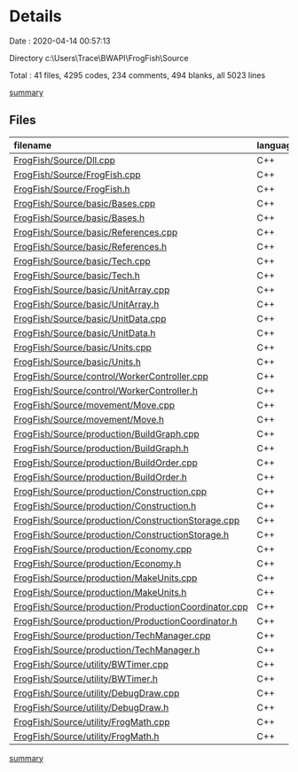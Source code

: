 # Details

Date : 2020-04-14 00:57:13

Directory c:\Users\Trace\BWAPI\FrogFish\Source

Total : 41 files,  4295 codes, 234 comments, 494 blanks, all 5023 lines

[summary](results.md)

## Files
| filename | language | code | comment | blank | total |
| :--- | :--- | ---: | ---: | ---: | ---: |
| [FrogFish/Source/Dll.cpp](/FrogFish/Source/Dll.cpp) | C++ | 16 | 0 | 4 | 20 |
| [FrogFish/Source/FrogFish.cpp](/FrogFish/Source/FrogFish.cpp) | C++ | 111 | 33 | 25 | 169 |
| [FrogFish/Source/FrogFish.h](/FrogFish/Source/FrogFish.h) | C++ | 57 | 2 | 11 | 70 |
| [FrogFish/Source/basic/Bases.cpp](/FrogFish/Source/basic/Bases.cpp) | C++ | 443 | 2 | 44 | 489 |
| [FrogFish/Source/basic/Bases.h](/FrogFish/Source/basic/Bases.h) | C++ | 27 | 0 | 3 | 30 |
| [FrogFish/Source/basic/References.cpp](/FrogFish/Source/basic/References.cpp) | C++ | 156 | 0 | 11 | 167 |
| [FrogFish/Source/basic/References.h](/FrogFish/Source/basic/References.h) | C++ | 39 | 0 | 6 | 45 |
| [FrogFish/Source/basic/Tech.cpp](/FrogFish/Source/basic/Tech.cpp) | C++ | 75 | 1 | 8 | 84 |
| [FrogFish/Source/basic/Tech.h](/FrogFish/Source/basic/Tech.h) | C++ | 10 | 1 | 3 | 14 |
| [FrogFish/Source/basic/UnitArray.cpp](/FrogFish/Source/basic/UnitArray.cpp) | C++ | 69 | 3 | 15 | 87 |
| [FrogFish/Source/basic/UnitArray.h](/FrogFish/Source/basic/UnitArray.h) | C++ | 25 | 2 | 9 | 36 |
| [FrogFish/Source/basic/UnitData.cpp](/FrogFish/Source/basic/UnitData.cpp) | C++ | 58 | 0 | 4 | 62 |
| [FrogFish/Source/basic/UnitData.h](/FrogFish/Source/basic/UnitData.h) | C++ | 41 | 3 | 5 | 49 |
| [FrogFish/Source/basic/Units.cpp](/FrogFish/Source/basic/Units.cpp) | C++ | 217 | 4 | 34 | 255 |
| [FrogFish/Source/basic/Units.h](/FrogFish/Source/basic/Units.h) | C++ | 26 | 0 | 4 | 30 |
| [FrogFish/Source/control/WorkerController.cpp](/FrogFish/Source/control/WorkerController.cpp) | C++ | 70 | 4 | 5 | 79 |
| [FrogFish/Source/control/WorkerController.h](/FrogFish/Source/control/WorkerController.h) | C++ | 11 | 0 | 3 | 14 |
| [FrogFish/Source/movement/Move.cpp](/FrogFish/Source/movement/Move.cpp) | C++ | 275 | 0 | 16 | 291 |
| [FrogFish/Source/movement/Move.h](/FrogFish/Source/movement/Move.h) | C++ | 63 | 0 | 13 | 76 |
| [FrogFish/Source/production/BuildGraph.cpp](/FrogFish/Source/production/BuildGraph.cpp) | C++ | 455 | 43 | 34 | 532 |
| [FrogFish/Source/production/BuildGraph.h](/FrogFish/Source/production/BuildGraph.h) | C++ | 53 | 0 | 7 | 60 |
| [FrogFish/Source/production/BuildOrder.cpp](/FrogFish/Source/production/BuildOrder.cpp) | C++ | 366 | 2 | 34 | 402 |
| [FrogFish/Source/production/BuildOrder.h](/FrogFish/Source/production/BuildOrder.h) | C++ | 97 | 2 | 20 | 119 |
| [FrogFish/Source/production/Construction.cpp](/FrogFish/Source/production/Construction.cpp) | C++ | 120 | 26 | 11 | 157 |
| [FrogFish/Source/production/Construction.h](/FrogFish/Source/production/Construction.h) | C++ | 9 | 0 | 5 | 14 |
| [FrogFish/Source/production/ConstructionStorage.cpp](/FrogFish/Source/production/ConstructionStorage.cpp) | C++ | 208 | 2 | 16 | 226 |
| [FrogFish/Source/production/ConstructionStorage.h](/FrogFish/Source/production/ConstructionStorage.h) | C++ | 60 | 4 | 12 | 76 |
| [FrogFish/Source/production/Economy.cpp](/FrogFish/Source/production/Economy.cpp) | C++ | 380 | 14 | 46 | 440 |
| [FrogFish/Source/production/Economy.h](/FrogFish/Source/production/Economy.h) | C++ | 31 | 0 | 2 | 33 |
| [FrogFish/Source/production/MakeUnits.cpp](/FrogFish/Source/production/MakeUnits.cpp) | C++ | 88 | 2 | 5 | 95 |
| [FrogFish/Source/production/MakeUnits.h](/FrogFish/Source/production/MakeUnits.h) | C++ | 8 | 0 | 2 | 10 |
| [FrogFish/Source/production/ProductionCoordinator.cpp](/FrogFish/Source/production/ProductionCoordinator.cpp) | C++ | 63 | 0 | 8 | 71 |
| [FrogFish/Source/production/ProductionCoordinator.h](/FrogFish/Source/production/ProductionCoordinator.h) | C++ | 38 | 4 | 15 | 57 |
| [FrogFish/Source/production/TechManager.cpp](/FrogFish/Source/production/TechManager.cpp) | C++ | 90 | 1 | 2 | 93 |
| [FrogFish/Source/production/TechManager.h](/FrogFish/Source/production/TechManager.h) | C++ | 19 | 0 | 8 | 27 |
| [FrogFish/Source/utility/BWTimer.cpp](/FrogFish/Source/utility/BWTimer.cpp) | C++ | 57 | 0 | 8 | 65 |
| [FrogFish/Source/utility/BWTimer.h](/FrogFish/Source/utility/BWTimer.h) | C++ | 20 | 1 | 7 | 28 |
| [FrogFish/Source/utility/DebugDraw.cpp](/FrogFish/Source/utility/DebugDraw.cpp) | C++ | 213 | 66 | 14 | 293 |
| [FrogFish/Source/utility/DebugDraw.h](/FrogFish/Source/utility/DebugDraw.h) | C++ | 12 | 3 | 2 | 17 |
| [FrogFish/Source/utility/FrogMath.cpp](/FrogFish/Source/utility/FrogMath.cpp) | C++ | 100 | 9 | 9 | 118 |
| [FrogFish/Source/utility/FrogMath.h](/FrogFish/Source/utility/FrogMath.h) | C++ | 19 | 0 | 4 | 23 |

[summary](results.md)